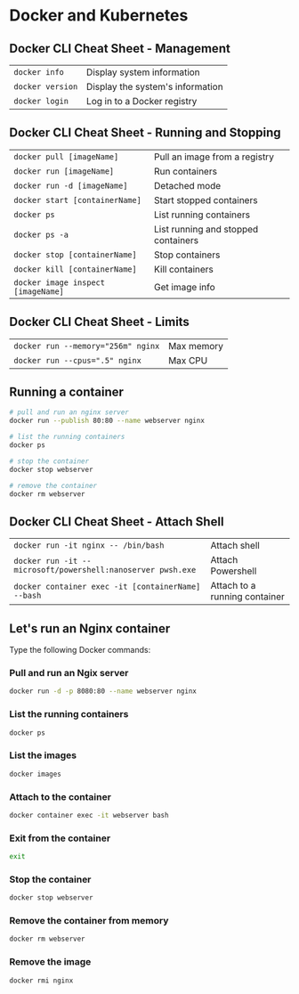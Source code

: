 # Docker and Kubernetes

## Docker CLI Cheat Sheet - Management

|       |     |
| ----- |-----|
| `docker info` | Display system information |
| `docker version` | Display the system's information |
| `docker login` | Log in to a Docker registry |

## Docker CLI Cheat Sheet - Running and Stopping
|       |     |
| ----- |-----|
| `docker pull [imageName]` | Pull an image from a registry |
| `docker run [imageName]` | Run containers |
| `docker run -d [imageName]` | Detached mode |
| `docker start [containerName]` | Start stopped containers |
| `docker ps` | List running containers | 
| `docker ps -a` | List running and stopped containers | 
| `docker stop [containerName]` | Stop containers | 
| `docker kill [containerName]` | Kill containers |
| `docker image inspect [imageName]` | Get image info |

## Docker CLI Cheat Sheet - Limits
|       |     |
| ----- |-----|
| `docker run --memory="256m" nginx` | Max memory |
| `docker run --cpus=".5" nginx` | Max CPU |

## Running a container
```bash
# pull and run an nginx server
docker run --publish 80:80 --name webserver nginx

# list the running containers
docker ps

# stop the container
docker stop webserver

# remove the container
docker rm webserver
```

## Docker CLI Cheat Sheet - Attach Shell
|       |     |
| ----- |-----|
| `docker run -it nginx -- /bin/bash` | Attach shell |
| `docker run -it -- microsoft/powershell:nanoserver pwsh.exe` | Attach Powershell |
| `docker container exec -it [containerName] --bash` | Attach to a running container |

## Let's run an Nginx container

Type the following Docker commands:

### Pull and run an Ngix server
```bash
docker run -d -p 8080:80 --name webserver nginx
```
### List the running containers
```bash
docker ps
```
### List the images
```bash
docker images
```

### Attach to the container
```bash
docker container exec -it webserver bash
```

### Exit from the container
```bash
exit
```

### Stop the container
```bash
docker stop webserver
```

### Remove the container from memory
```bash
docker rm webserver
```

### Remove the image
```bash
docker rmi nginx
```